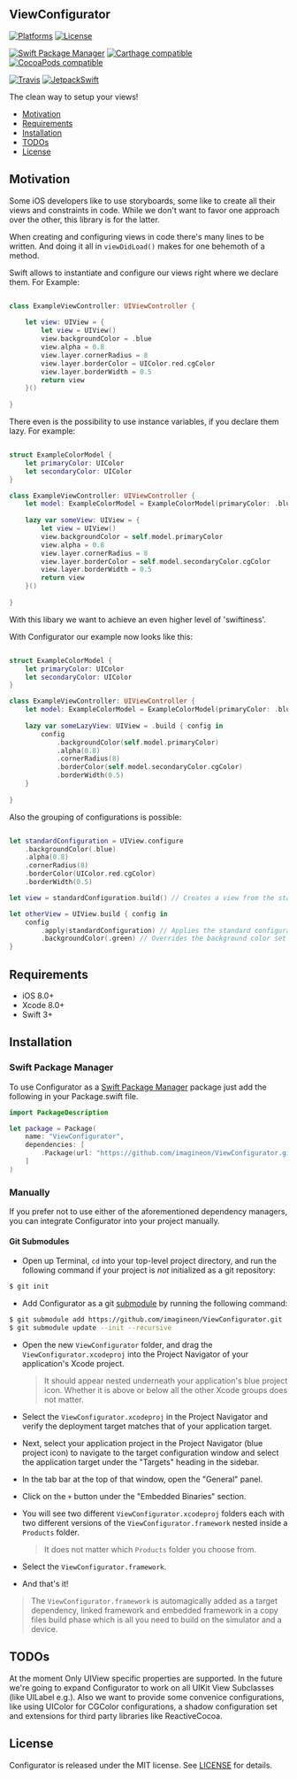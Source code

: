 ## ViewConfigurator

[![Platforms](https://img.shields.io/cocoapods/p/Configurator.svg)](https://cocoapods.org/pods/ViewConfigurator)
[![License](https://img.shields.io/cocoapods/l/Configurator.svg)](https://raw.githubusercontent.com/imagineon/ViewConfigurator/master/LICENSE)

[![Swift Package Manager](https://img.shields.io/badge/Swift%20Package%20Manager-compatible-brightgreen.svg)](https://github.com/apple/swift-package-manager)
[![Carthage compatible](https://img.shields.io/badge/Carthage-compatible-4BC51D.svg?style=flat)](https://github.com/Carthage/Carthage)
[![CocoaPods compatible](https://img.shields.io/cocoapods/v/ViewConfigurator.svg)](https://cocoapods.org/pods/ViewConfigurator)

[![Travis](https://img.shields.io/travis/imagineon/ViewConfigurator/master.svg)](https://travis-ci.org/imagineon/ViewConfigurator/branches)
[![JetpackSwift](https://img.shields.io/badge/JetpackSwift-framework-red.svg)](http://github.com/JetpackSwift/FrameworkTemplate)

The clean way to setup your views!

- [Motivation](#motivation)
- [Requirements](#requirements)
- [Installation](#installation)
- [TODOs](#todos)
- [License](#license)

## Motivation
Some iOS developers like to use storyboards, some like to create all their views and constraints in code.
While we don't want to favor one approach over the other, this library is for the latter.

When creating and configuring views in code there's many lines to be written.
And doing it all in `viewDidLoad()` makes for one behemoth of a method.

Swift allows to instantiate and configure our views right where we declare them.
For Example:

```swift

class ExampleViewController: UIViewController {
	
	let view: UIView = {
    	let view = UIView()
		view.backgroundColor = .blue
		view.alpha = 0.8
		view.layer.cornerRadius = 8
		view.layer.borderColor = UIColor.red.cgColor
		view.layer.borderWidth = 0.5
		return view
	}()
	
}

```

There even is the possibility to use instance variables, if you declare them lazy.
For example:

```swift

struct ExampleColorModel {
    let primaryColor: UIColor
    let secondaryColor: UIColor
}

class ExampleViewController: UIViewController {
    let model: ExampleColorModel = ExampleColorModel(primaryColor: .blue, secondaryColor: .red)
    
    lazy var someView: UIView = {
        let view = UIView()
        view.backgroundColor = self.model.primaryColor
        view.alpha = 0.8
        view.layer.cornerRadius = 8
        view.layer.borderColor = self.model.secondaryColor.cgColor
        view.layer.borderWidth = 0.5
        return view
    }()
    
}
```

With this libary we want to achieve an even higher level of 'swiftiness'.

With Configurator our example now looks like this:

```swift

struct ExampleColorModel {
    let primaryColor: UIColor
    let secondaryColor: UIColor
}

class ExampleViewController: UIViewController {
    let model: ExampleColorModel = ExampleColorModel(primaryColor: .blue, secondaryColor: .red)
    
    lazy var someLazyView: UIView = .build { config in
        config
            .backgroundColor(self.model.primaryColor)
            .alpha(0.8)
            .cornerRadius(8)
            .borderColor(self.model.secondaryColor.cgColor)
            .borderWidth(0.5)
    }
    
}
```

Also the grouping of configurations is possible:

```swift

let standardConfiguration = UIView.configure
    .backgroundColor(.blue)
    .alpha(0.8)
    .cornerRadius(8)
    .borderColor(UIColor.red.cgColor)
    .borderWidth(0.5)

let view = standardConfiguration.build() // Creates a view from the standard configuration

let otherView = UIView.build { config in
    config
        .apply(standardConfiguration) // Applies the standard configuration
        .backgroundColor(.green) // Overrides the background color set by the standard configuration
}

```



## Requirements

- iOS 8.0+
- Xcode 8.0+
- Swift 3+

## Installation

<!-- ### CocoaPods

[CocoaPods](http://cocoapods.org) is a dependency manager for Cocoa projects. You can install it with the following command:

```bash
$ gem install cocoapods
```

> CocoaPods 1.1.0+ is required to build Configurator 0.0.1+.

To integrate Configurator into your Xcode project using CocoaPods, specify it in your `Podfile`:

```ruby
source 'https://github.com/CocoaPods/Specs.git'
platform :ios, '8.0'
use_frameworks!

pod 'ViewConfigurator', '~> 0.0.1'
```

Then, run the following command:

```bash
$ pod install
```

### Carthage

[Carthage](https://github.com/Carthage/Carthage) is a decentralized dependency manager that automates the process of adding frameworks to your Cocoa application.

You can install Carthage with [Homebrew](http://brew.sh/) using the following command:

```bash
$ brew update
$ brew install carthage
```

To integrate Configurator into your Xcode project using Carthage, specify it in your `Cartfile`:

```ogdl
github "ImagineOn/ViewConfigurator" ~> 0.0.1
``` -->
### Swift Package Manager

To use Configurator as a [Swift Package Manager](https://swift.org/package-manager/) package just add the following in your Package.swift file.

``` swift
import PackageDescription

let package = Package(
    name: "ViewConfigurator",
    dependencies: [
        .Package(url: "https://github.com/imagineon/ViewConfigurator.git", "0.0.1")
    ]
)
```

### Manually

If you prefer not to use either of the aforementioned dependency managers, you can integrate Configurator into your project manually.

#### Git Submodules

- Open up Terminal, `cd` into your top-level project directory, and run the following command if your project is *not* initialized as a git repository:

```bash
$ git init
```

- Add Configurator as a git [submodule](http://git-scm.com/docs/git-submodule) by running the following command:

```bash
$ git submodule add https://github.com/imagineon/ViewConfigurator.git
$ git submodule update --init --recursive
```

- Open the new `ViewConfigurator` folder, and drag the `ViewConfigurator.xcodeproj` into the Project Navigator of your application's Xcode project.

    > It should appear nested underneath your application's blue project icon. Whether it is above or below all the other Xcode groups does not matter.

- Select the `ViewConfigurator.xcodeproj` in the Project Navigator and verify the deployment target matches that of your application target.
- Next, select your application project in the Project Navigator (blue project icon) to navigate to the target configuration window and select the application target under the "Targets" heading in the sidebar.
- In the tab bar at the top of that window, open the "General" panel.
- Click on the `+` button under the "Embedded Binaries" section.
- You will see two different `ViewConfigurator.xcodeproj` folders each with two different versions of the `ViewConfigurator.framework` nested inside a `Products` folder.

    > It does not matter which `Products` folder you choose from.

- Select the `ViewConfigurator.framework`.

- And that's it!

> The `ViewConfigurator.framework` is automagically added as a target dependency, linked framework and embedded framework in a copy files build phase which is all you need to build on the simulator and a device.

## TODOs

At the moment Only UIView specific properties are supported. In the future we're going to expand Configurator to work on all UIKit View Subclasses (like UILabel e.g.).
Also we want to provide some convenice configurations, like using UIColor for CGColor configurations, a shadow configuration set and extensions for third party libraries like ReactiveCocoa.

## License

Configurator is released under the MIT license. See [LICENSE](https://github.com/imagineon/ViewConfigurator/blob/master/LICENSE) for details.
